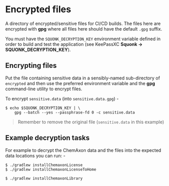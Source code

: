 # Encrypted files
A directory of encrypted/sensitive files for CI/CD builds. The files here
are encrypted with **gpg** where all files here should have the default
`.gpg` suffix.

You must have the `SQUONK_DECRYPTION_KEY` environment variable
defined in order to build and test the application (see KeePassXC
**Squonk -> SQUONK_DECRYPTION_KEY**).

## Encrypting files
Put the file containing sensitive data in a sensibly-named sub-directory of
`encrypted` and then use the preferred environment variable and the **gpg**
command-line utility to encrypt files.

To encrypt `sensitive.data` (into `sensitive.data.gpg`) -

    $ echo $SQUONK_DECRYPTION_KEY | \
        gpg --batch --yes --passphrase-fd 0 -c sensitive.data
        
>   Remember to remove the original file (`sensitive.data` in this example)

## Example decryption tasks
For example to decrypt the ChemAxon data and the files into the expected
data locations you can run: -

    $ ./gradlew installChemaxonLicense
    $ ./gradlew installChemaxonLicenseToHome

    $ ./gradlew installChemaxonLibrary
